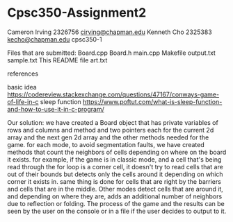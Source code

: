 # Cpsc350-Assignment2
Cameron Irving
2326756
cirving@chapman.edu
Kenneth Cho
2325383
kecho@chapman.edu
cpsc350-1

Files that are submitted:
Board.cpp
Board.h
main.cpp
Makefile
output.txt
sample.txt
This README file
art.txt

references

basic idea
https://codereview.stackexchange.com/questions/47167/conways-game-of-life-in-c
sleep function
https://www.poftut.com/what-is-sleep-function-and-how-to-use-it-in-c-program/

Our solution:
we have created a Board object that has private variables of rows and columns and method and two pointers each for the current 2d array and the next gen 2d array
and the other methods needed for the game. for each mode, to avoid segmentation faults, we have created methods that count the neighbors of cells depending
on where on the board it exists. for example, if the game is in classic mode, and a cell that's being read through the for loop is a corner cell, it doesn't try to read cells
that are out of their bounds but detects only the cells around it depending on which corner it exists in. same thing is done for cells that are right by the barriers
and cells that are in the middle. Other modes detect cells that are around it, and depending on where they are, adds an additional number of neighbors due to reflection
or folding. The process of the game and the results can be seen by the user on the console or in a file if the user decides to output to it.
